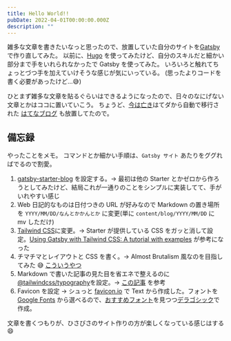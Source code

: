 ```yaml
---
title: Hello World!!
pubDate: 2022-04-01T00:00:00.000Z
description: ""
---
```


雑多な文章を書きたいなっと思ったので、放置していた自分のサイトを[Gatsby](https://www.gatsbyjs.com/)で作り直してみた。
以前に、[Hugo](https://gohugo.io/) を使ってみたけど、自分のスキルだと細かい部分まで手をいれられなかったで Gatsby を使ってみた。
いろいろと触れてちょっとづつ手を加えていけそうな感じが気にいっている。
(思ったよりコードを書く必要があったけど…😅)

ひとまず雑多な文章を貼るぐらいはできるようになったので、日々のなにげない文章とかはココに置いていこう。
ちょうど、[今は亡き](https://diary.hatenastaff.com/entry/2019/07/26/153015)はてダから自動で移行された [はてなブログ](https://nawoto.hatenadiary.org/) も放置してたので。

## 備忘録

やったことをメモ。
コマンドとか細かい手順は、`Gatsby サイト` あたりをググればでるので割愛。

1. [gatsby-starter-blog](https://www.gatsbyjs.com/starters/gatsbyjs/gatsby-starter-blog) を設定する。→ 最初は他の Starter とかゼロから作ろうとしてみたけど、結局これが一通りのことをシンプルに実装してて、手がいれやすい感じ
1. Web 日記的なものは日付つきの URL が好みなので Markdown の置き場所を `YYYY/MM/DD/なんとかかんとか` に変更(単に `content/blog/YYYY/MM/DD` に mv しただけ)
1. [Tailwind CSS](https://tailwindcss.com/)に変更。→ Starter が提供している CSS をガッと消して設定。[Using Gatsby with Tailwind CSS: A tutorial with examples](https://blog.logrocket.com/using-gatsby-with-tailwind-css-a-tutorial-with-examples/#building-a-header-section) が参考になった
1. チマチマとレイアウトと CSS を書く。→ Almost Brutalism 風なのを目指してみた 😅 [こういうやつ](https://www.brutalist.design/brutal-design-1/)
1. Markdown で書いた記事の見た目を省エネで整えるのに [@tailwindcss/typography](https://tailwindcss.com/docs/typography-plugin)を設定。→ [この記事](https://portground.net/dev/tailwind-markdown-tailwindcss-typography) を参考
1. Favicon を設定 → シュっと [favicon.io](https://favicon.io/) で Text から作成した。フォントを [Google Fonts](https://fonts.google.com/) から選べるので、[おすすめフォント](https://photoshopvip.net/131206)を見つつ[デラゴシック](https://fonts.google.com/specimen/Dela++Gothic+One)で作成。

文章を書くつもりが、ひさびさのサイト作りの方が楽しくなっている感じはする 😄
